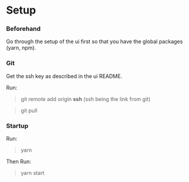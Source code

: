 # Setup
### Beforehand
Go through the setup of the ui first so that you have the global packages (yarn, npm).

### Git
Get the ssh key as described in the ui README.

Run:
> git remote add origin **ssh**   (ssh being the link from git)

> git pull

### Startup
Run:
>yarn

Then Run:
>yarn start